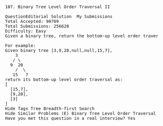 <pre>
107. Binary Tree Level Order Traversal II

QuestionEditorial Solution  My Submissions
Total Accepted: 90769
Total Submissions: 256620
Difficulty: Easy
Given a binary tree, return the bottom-up level order traversal of its nodes' values. (ie, from left to right, level by level from leaf to root).

For example:
Given binary tree [3,9,20,null,null,15,7],
    3
   / \
  9  20
    /  \
   15   7
return its bottom-up level order traversal as:
[
  [15,7],
  [9,20],
  [3]
]
Hide Tags Tree Breadth-first Search
Hide Similar Problems (E) Binary Tree Level Order Traversal
Have you met this question in a real interview? Yes  
</pre>
